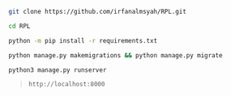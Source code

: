 ```bash 
git clone https://github.com/irfanalmsyah/RPL.git
```
```bash
cd RPL
```
```bash
python -m pip install -r requirements.txt
```

```bash
python manage.py makemigrations && python manage.py migrate
```

```bash
python3 manage.py runserver
```
>`http://localhost:8000`</p>
